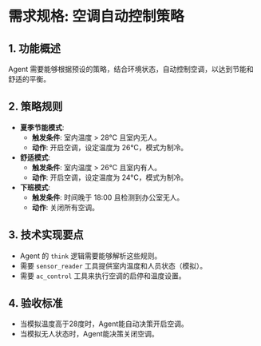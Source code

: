 # 需求规格: 空调自动控制策略

## 1. 功能概述

Agent 需要能够根据预设的策略，结合环境状态，自动控制空调，以达到节能和舒适的平衡。

## 2. 策略规则

- **夏季节能模式**:
  - **触发条件**: 室内温度 > 28°C 且室内无人。
  - **动作**: 开启空调，设定温度为 26°C，模式为制冷。
- **舒适模式**:
  - **触发条件**: 室内温度 > 26°C 且室内有人。
  - **动作**: 开启空调，设定温度为 24°C，模式为制冷。
- **下班模式**:
  - **触发条件**: 时间晚于 18:00 且检测到办公室无人。
  - **动作**: 关闭所有空调。

## 3. 技术实现要点

- Agent 的 `think` 逻辑需要能够解析这些规则。
- 需要 `sensor_reader` 工具提供室内温度和人员状态（模拟）。
- 需要 `ac_control` 工具来执行空调的启停和温度设置。

## 4. 验收标准

- 当模拟温度高于28度时，Agent能自动决策开启空调。
- 当模拟无人状态时，Agent能决策关闭空调。
